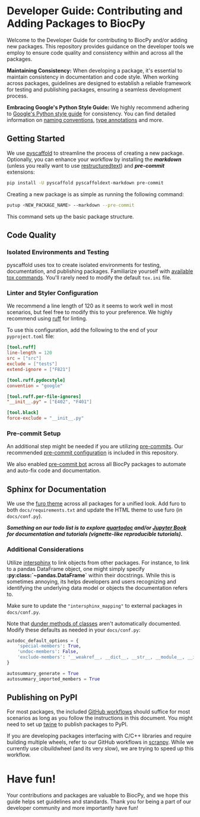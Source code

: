 # Developer Guide: Contributing and Adding Packages to BiocPy

Welcome to the Developer Guide for contributing to BiocPy and/or adding new packages. This repository provides guidance on the developer tools we employ to ensure code quality and consistency within and across all the packages.

**Maintaining Consistency:**
When developing a package, it's essential to maintain consistency in documentation and code style. When working across packages, guidelines are designed to establish a reliable framework for testing and publishing packages, ensuring a seamless development process.

**Embracing Google's Python Style Guide:**
We highly recommend adhering to [Google's Python style guide](https://google.github.io/styleguide/pyguide.html) for consistency. You can find detailed information on [naming conventions](https://google.github.io/styleguide/pyguide.html#3164-guidelines-derived-from-guidos-recommendations), [type annotations](https://google.github.io/styleguide/pyguide.html#319-type-annotations) and more.

## Getting Started
We use [pyscaffold](pyscaffold.org/) to streamline the process of creating a new package. Optionally, you can enhance your workflow by installing the ***markdown*** (unless you really want to use [restructuredtext](https://docutils.sourceforge.io/rst.html)) and ***pre-commit*** extensions:

```bash
pip install -U pyscaffold pyscaffoldext-markdown pre-commit
```

Creating a new package is as simple as running the following command:

```bash
putup <NEW_PACKAGE_NAME> --markdown --pre-commit
```

This command sets up the basic package structure.

## Code Quality

### Isolated Environments and Testing
pyscaffold uses tox to create isolated environments for testing, documentation, and publishing packages. Familiarize yourself with [available tox commands](https://pyscaffold.org/en/stable/features.html). You'll rarely need to modify the default `tox.ini` file.

### Linter and Styler Configuration
We recommend a line length of 120 as it seems to work well in most scenarios, but feel free to modify this to your preference. We highly recommend using [ruff](https://beta.ruff.rs/docs/) for linting. 

To use this configuration, add the following to the end of  your `pyproject.toml` file:

```toml
[tool.ruff]
line-length = 120
src = ["src"]
exclude = ["tests"]
extend-ignore = ["F821"]

[tool.ruff.pydocstyle]
convention = "google"

[tool.ruff.per-file-ignores]
"__init__.py" = ["E402", "F401"]

[tool.black]
force-exclude = "__init__.py"
```

### Pre-commit Setup
An additional step might be needed if you are utilizing [pre-commits](https://pre-commit.com/). Our recommended [pre-commit configuration](./pre-commit-template.yml) is included in this repository. 

We also enabled [pre-commit bot](https://pre-commit.ci/) across all BiocPy packages to automate and auto-fix code and documentation.

## Sphinx for Documentation
We use the [furo theme](https://github.com/pradyunsg/furo) across all packages for a unified look. Add furo to both `docs/requirements.txt` and update the HTML theme to use furo (in `docs/conf.py`).

***Something on our todo list is to explore [quartodoc](https://github.com/machow/quartodoc) and/or [Jupyter Book](https://jupyterbook.org/en/stable/intro.html) for documentation and tutorials (vignette-like reproducible tutorials).***

### Additional Considerations
Utilize [intersphinx](https://www.sphinx-doc.org/en/master/usage/extensions/intersphinx.html) to link objects from other packages. For instance, to link to a pandas DataFrame object, one might simply specify **:py:class:\`~pandas.DataFrame\`** within their docstrings. While this is sometimes annoying, its helps developers and users recognizing and identifying the underlying data model or objects the documentation refers to.

Make sure to update the `"intersphinx_mapping"` to external packages in `docs/conf.py`.

Note that [dunder methods of classes](https://docs.python.org/3/reference/datamodel.html#) aren't automatically documented. Modify these defaults as needed in your `docs/conf.py`:

```python
autodoc_default_options = {
    'special-members': True,
    'undoc-members': False,
    'exclude-members': '__weakref__, __dict__, __str__, __module__, __init__'
}

autosummary_generate = True
autosummary_imported_members = True
```

## Publishing on PyPI
For most packages, the included [GitHub workflows](./workflows/) should suffice for most scenarios as long as you follow the instructions in this document. You might need to set up [twine](https://twine.readthedocs.io/en/stable/) to publish packages to PyPI.

If you are developing packages interfacing with C/C++ libraries and require building multiple wheels, refer to our GitHub workflows in [scranpy](https://github.com/BiocPy/scranpy). While we currently use cibuildwheel (and its very slow), we are trying to speed up this workflow.

# Have fun!
Your contributions and packages are valuable to BiocPy, and we hope this guide helps set guidelines and standards. Thank you for being a part of our developer community and more importantly have fun!